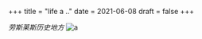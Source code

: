 +++
title = "life a .."
date = 2021-06-08
draft = false
+++

*劳斯莱斯历史地方*
![a](/images/photos/a.jpeg)

